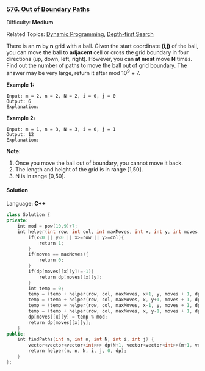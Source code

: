 ### [576\. Out of Boundary Paths](https://leetcode.com/problems/out-of-boundary-paths/)

Difficulty: **Medium**

Related Topics: [Dynamic Programming](https://leetcode.com/tag/dynamic-programming/), [Depth-first Search](https://leetcode.com/tag/depth-first-search/)

There is an **m** by **n** grid with a ball. Given the start coordinate **(i,j)** of the ball, you can move the ball to **adjacent** cell or cross the grid boundary in four directions (up, down, left, right). However, you can **at most** move **N** times. Find out the number of paths to move the ball out of grid boundary. The answer may be very large, return it after mod 10<sup>9</sup> + 7.

**Example 1:**

```
Input: m = 2, n = 2, N = 2, i = 0, j = 0
Output: 6
Explanation:

```

**Example 2:**

```
Input: m = 1, n = 3, N = 3, i = 0, j = 1
Output: 12
Explanation:

```

**Note:**

1.  Once you move the ball out of boundary, you cannot move it back.
2.  The length and height of the grid is in range [1,50].
3.  N is in range [0,50].

#### Solution

Language: **C++**

```c++
class Solution {
private:
    int mod = pow(10,9)+7;
    int helper(int row, int col, int maxMoves, int x, int y, int moves, vector<vector<vector<int>>>& dp){
        if(x<0 || y<0 || x>=row || y>=col){
            return 1;
        }
        if(moves == maxMoves){
            return 0;
        }
        if(dp[moves][x][y]!=-1){
            return dp[moves][x][y];
        }
        int temp = 0;
        temp = (temp + helper(row, col, maxMoves, x+1, y, moves + 1, dp)) % mod;
        temp = (temp + helper(row, col, maxMoves, x, y+1, moves + 1, dp)) % mod;
        temp = (temp + helper(row, col, maxMoves, x-1, y, moves + 1, dp)) % mod;
        temp = (temp + helper(row, col, maxMoves, x, y-1, moves + 1, dp)) % mod;
        dp[moves][x][y] = temp % mod;
        return dp[moves][x][y];
    }
public:
    int findPaths(int m, int n, int N, int i, int j) {
        vector<vector<vector<int>>> dp(N+1, vector<vector<int>>(m+1, vector<int>(n+1, -1)));
        return helper(m, n, N, i, j, 0, dp);
    }
};
```
